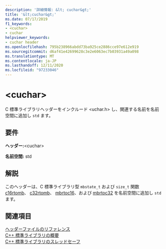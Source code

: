 ```yaml
---
description: '詳細情報: &lt; cuchar&gt;'
title: '&lt;cuchar&gt;'
ms.date: 07/17/2019
f1_keywords:
- <cuchar>
- cuchar
helpviewer_keywords:
- cuchar header
ms.openlocfilehash: 795b238966abdd73ba925ce2886cce97e612e919
ms.sourcegitcommit: d6af41e42699628c3e2e6063ec7b03931a49a098
ms.translationtype: MT
ms.contentlocale: ja-JP
ms.lasthandoff: 12/11/2020
ms.locfileid: "97233046"
---
```

# <a name="ltcuchargt"></a>&lt;cuchar&gt;

C 標準ライブラリヘッダーをインクルード \<uchar.h> し、関連する名前を名前空間に追加し `std` ます。

## <a name="requirements"></a>要件

**ヘッダー:**\<cuchar>

**名前空間:** std

## <a name="remarks"></a>解説

このヘッダーは、C 標準ライブラリ型 `mbstate_t` および `size_t` 関数 [c16rtomb](../c-runtime-library/reference/c16rtomb-c32rtomb1.md)、 [c32rtomb](../c-runtime-library/reference/c16rtomb-c32rtomb1.md)、 [mbrtoc16](../c-runtime-library/reference/mbrtoc16-mbrtoc323.md)、および [mbrtoc32](../c-runtime-library/reference/mbrtoc16-mbrtoc323.md) を名前空間に追加し `std` ます。

## <a name="see-also"></a>関連項目

[ヘッダーファイルのリファレンス](cpp-standard-library-header-files.md)\
[C++ 標準ライブラリの概要](cpp-standard-library-overview.md)\
[C++ 標準ライブラリのスレッドセーフ](thread-safety-in-the-cpp-standard-library.md)
